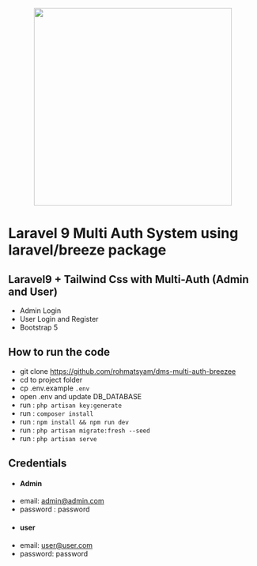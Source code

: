 <p align="center"><a href="https://laravel.com" target="_blank"><img src="https://raw.githubusercontent.com/laravel/art/master/logo-lockup/5%20SVG/2%20CMYK/1%20Full%20Color/laravel-logolockup-cmyk-red.svg" width="400"></a></p>

# Laravel 9 Multi Auth System using laravel/breeze package
## Laravel9 + Tailwind Css with Multi-Auth (Admin and User)
- Admin Login
- User Login and Register
- Bootstrap 5

## How to run the code
- git clone https://github.com/rohmatsyam/dms-multi-auth-breezee
- cd to project folder
- cp .env.example `.env`
- open .env and update DB_DATABASE
- run : `php artisan key:generate`
- run : `composer install`
- run : `npm install && npm run dev`
- run : `php artisan migrate:fresh --seed`
- run : `php artisan serve`

## Credentials
- #### Admin
- email: admin@admin.com
- password : password
- #### user
- email: user@user.com
- password: password
